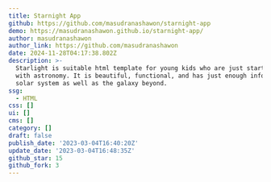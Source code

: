```yaml
---
title: Starnight App
github: https://github.com/masudranashawon/starnight-app
demo: https://masudranashawon.github.io/starnight-app/
author: masudranashawon
author_link: https://github.com/masudranashawon
date: 2024-11-28T04:17:38.802Z
description: >-
  Starlight is suitable html template for young kids who are just starting out
  with astronomy. It is beautiful, functional, and has just enough info on our
  solar system as well as the galaxy beyond.
ssg:
  - HTML
css: []
ui: []
cms: []
category: []
draft: false
publish_date: '2023-03-04T16:40:20Z'
update_date: '2023-03-04T16:48:35Z'
github_star: 15
github_fork: 3
---
```

